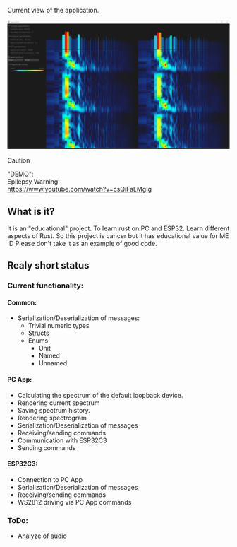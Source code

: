 Current view of the application.
<!-- insert window.png -->
![image](window.png)


> [!CAUTION]
> "DEMO":\
> Epilepsy Warning:\
> https://www.youtube.com/watch?v=csQiFaLMgIg

## What is it?
It is an "educational" project. To learn rust on PC and ESP32.
Learn different aspects of Rust.
So this project is cancer but it has educational value for ME :D
Please don't take it as an example of good code.

## Realy short status
### Current functionality:
#### Common:
- Serialization/Deserialization of messages:
  - Trivial numeric types
  - Structs
  - Enums:
    - Unit
    - Named
    - Unnamed
#### PC App:
- Calculating the spectrum of the default loopback device.
- Rendering current spectrum
- Saving spectrum history.
- Rendering spectrogram
- Serialization/Deserialization of messages
- Receiving/sending commands
- Communication with ESP32C3
- Sending commands
#### ESP32C3:
- Connection to PC App
- Serialization/Deserialization of messages
- Receiving/sending commands
- WS2812 driving via PC App commands

### ToDo:
- Analyze of audio
